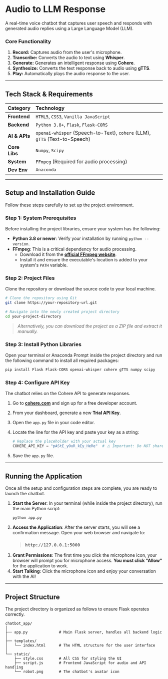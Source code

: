 
# Audio to LLM Response

A real-time voice chatbot that captures user speech and responds with generated audio replies using a Large Language Model (LLM).

### Core Functionality
1.   **Record:** Captures audio from the user's microphone.
2.   **Transcribe:** Converts the audio to text using **Whisper**.
3.   **Generate:** Generates an intelligent response using **Cohere**.
4.   **Synthesize:** Converts the text response back to audio using **gTTS**.
5.   **Play:** Automatically plays the audio response to the user.

---

##  Tech Stack & Requirements

| Category      | Technology                                                                                          |
| :------------ | :-------------------------------------------------------------------------------------------------- |
| **Frontend**  | `HTML5`, `CSS3`, `Vanilla JavaScript`                                                               |
| **Backend**   | `Python 3.8+`, `Flask`, `Flask-CORS`                                                                |
| **AI & APIs** | `openai-whisper` (Speech-to-Text), `cohere` (LLM), `gTTS` (Text-to-Speech)                           |
| **Core Libs** | `Numpy`, `Scipy`                                                                                    |
| **System**    | `FFmpeg` (Required for audio processing)                                                            |
| **Dev Env**   | `Anaconda`                                                                                          |

---

##  Setup and Installation Guide

Follow these steps carefully to set up the project environment.

### Step 1: System Prerequisites

Before installing the project libraries, ensure your system has the following:

-   **Python 3.8 or newer**: Verify your installation by running `python --version`.
-   **FFmpeg**: This is a critical dependency for audio processing.
    -   Download it from the [**official FFmpeg website**](https://ffmpeg.org/download.html ).
    -   Install it and ensure the executable's location is added to your system's `PATH` variable.

### Step 2: Project Files

Clone the repository or download the source code to your local machine.

```bash
# Clone the repository using Git
git clone https://your-repository-url.git

# Navigate into the newly created project directory
cd your-project-directory
```
> *Alternatively, you can download the project as a ZIP file and extract it manually.*

### Step 3: Install Python Libraries

Open your terminal or Anaconda Prompt inside the project directory and run the following command to install all required packages:

```bash
pip install Flask Flask-CORS openai-whisper cohere gTTS numpy scipy
```

### Step 4: Configure API Key

The chatbot relies on the Cohere API to generate responses.

1.  Go to [**cohere.com**](https://cohere.com ) and sign up for a free developer account.
2.  From your dashboard, generate a new **Trial API Key**.
3.  Open the `app.py` file in your code editor.
4.  Locate the line for the API key and paste your key as a string:

    ```python
    # Replace the placeholder with your actual key
    COHERE_API_KEY = "pAStE_yOuR_kEy_HeRe"  # ⚠️ Important: Do NOT share this key publicly!
    ```
5.  Save the `app.py` file.

---

##  Running the Application

Once all the setup and configuration steps are complete, you are ready to launch the chatbot.

1.  **Start the Server**: In your terminal (while inside the project directory), run the main Python script:
    ```bash
    python app.py
    ```
2.  **Access the Application**: After the server starts, you will see a confirmation message. Open your web browser and navigate to:
    > ### **`http://127.0.0.1:5000`**
3.  **Grant Permissions**: The first time you click the microphone icon, your browser will prompt you for microphone access. **You must click "Allow"** for the application to work.
4.  **Start Talking**: Click the microphone icon and enjoy your conversation with the AI!

---

##  Project Structure

The project directory is organized as follows to ensure Flask operates correctly.

```
chatbot_app/
│
├── app.py              # Main Flask server, handles all backend logic
│
├── templates/
│   └── index.html      # The HTML structure for the user interface
│
└── static/
    ├── style.css       # All CSS for styling the UI
    ├── script.js       # Frontend JavaScript for audio and API handling
    └── robot.png       # The chatbot's avatar icon
```


